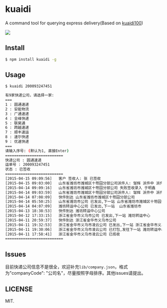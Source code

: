 # kuaidi
A command tool for querying express delivery(Based on [kuaidi100](http://www.kuaidi100.com/))

![](http://i1.tietuku.com/8fb526d5a099bdf2.png)

## Install

```bash
$ npm install kuaidi -g
```

## Usage

```bash
$ kuaidi 200093247451
```

```bash
有9家快递公司，请选择一家:
===
1 : 圆通速递
2 : 安能物流
3 : 广通速递
4 : 全峰快递
5 : 联昊通
6 : 跨越速递
7 : 顺丰速运
8 : 速尔快递
9 : 优速快递
===
请输入序号: (默认为1, 直接Enter)
==========================
快递公司 : 圆通速递
运单号 : 200093247451
状态 : 已签收
==========================
[2015-04-15 09:09:56]	客户 签收人: 张 已签收
[2015-04-15 09:03:00]	山东省潍坊市潍城区十笏园分部公司派件人: 邹辉 派件中 派件员电话
[2015-04-14 09:09:16]	山东省潍坊市潍城区十笏园分部公司 失败签收录入 于明鑫
[2015-04-14 09:03:59]	山东省潍坊市潍城区十笏园分部公司派件人: 邹辉 派件中 派件员电话
[2015-04-14 07:08:09]	快件到达 山东省潍坊市潍城区十笏园分部公司
[2015-04-14 05:50:25]	山东省潍坊市公司 已发出,下一站 山东省潍坊市潍城区十笏园分部
[2015-04-14 04:07:09]	潍坊转运中心公司 已发出,下一站  山东省潍坊市
[2015-04-13 18:38:53]	快件到达 潍坊转运中心公司
[2015-04-12 17:33:15]	浙江省金华市义乌市公司 已发出,下一站 潍坊转运中心
[2015-04-11 20:59:37]	快件到达 浙江省金华市义乌市公司
[2015-04-11 19:32:53]	浙江省金华市义乌市凌云公司 已发出,下一站 浙江省金华市义乌市
[2015-04-11 19:30:06]	浙江省金华市义乌市凌云公司 已打包,发往下一站 潍坊转运中心
[2015-04-11 17:58:41]	浙江省金华市义乌市凌云公司 已揽收
==========================

```

## Issues

目前快递公司信息不是很全，欢迎补充`lib/company.json`，格式为"companyCode": "公司名"，尽量按照字母排序。其他issues请提出。

## LICENSE

MIT.
